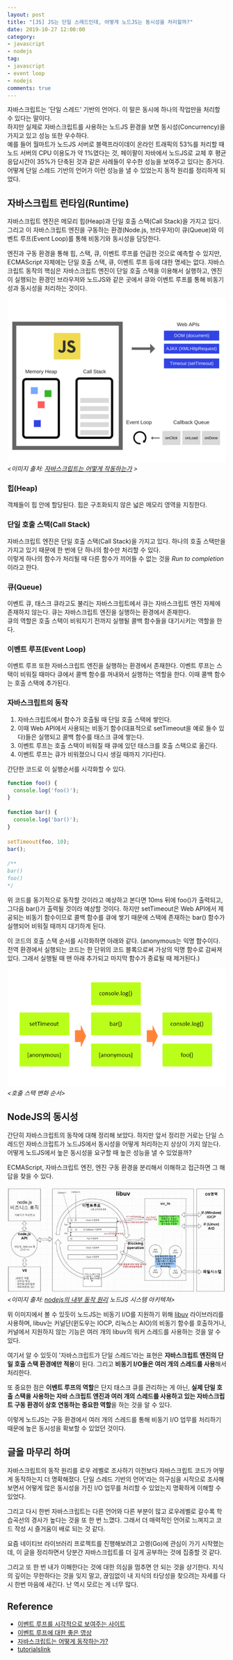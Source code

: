 ```yaml
---
layout: post
title: "[JS] JS는 단일 스레드인데, 어떻게 노드JS는 동시성을 처리할까?"
date: 2019-10-27 12:00:00
category:
- javascript
- nodejs
tag:
- javascript
- event loop
- nodejs
comments: true
---
```


자바스크립트는 '단일 스레드' 기반의 언어다. 이 말은 동시에 하나의 작업만을 처리할 수 있다는 말이다.  
하지만 실제로 자바스크립트를 사용하는 노드JS 환경을 보면 동시성(Concurrency)을 가지고 있고 성능 또한 우수하다.  
예를 들어 월마트가 노드JS 서버로 블랙프라이데이 온라인 트래픽의 53%를 처리할 때 노드 서버의 CPU 이용도가 약 1%였다는 것, 페이팔이 자바에서 노드JS로 교체 후 평균 응답시간이 35%가 단축된 것과 같은 사례들이 우수한 성능을 보여주고 있다는 증거다.  
어떻게 단일 스레드 기반의 언어가 이런 성능을 낼 수 있었는지 동작 원리를 정리하게 되었다.


## 자바스크립트 런타임(Runtime)
자바스크립트 엔진은 메모리 힙(Heap)과 단일 호출 스택(Call Stack)을 가지고 있다. 그리고 이 자바스크립트 엔진을 구동하는 환경(Node.js, 브라우저)이 큐(Queue)와 이벤트 루프(Event Loop)를 통해 비동기와 동시성을 담당한다.

엔진과 구동 환경을 통해 힙, 스택, 큐, 이벤트 루프를 언급한 것으로 예측할 수 있지만, ECMAScript 자체에는 단일 호출 스택, 큐, 이벤트 루프 등에 대한 명세는 없다. 자바스크립트 동작의 핵심은 자바스크립트 엔진이 단일 호출 스택을 이용해서 실행하고, 엔진이 실행되는 환경인 브라우저와 노드JS와 같은 곳에서 큐와 이벤트 루프를 통해 비동기성과 동시성을 처리하는 것이다.

![jsRuntime](/assets/images/post/jsRuntime.png)*\<이미지 출처: [자바스크립트는 어떻게 작동하는가](https://engineering.huiseoul.com/%EC%9E%90%EB%B0%94%EC%8A%A4%ED%81%AC%EB%A6%BD%ED%8A%B8%EB%8A%94-%EC%96%B4%EB%96%BB%EA%B2%8C-%EC%9E%91%EB%8F%99%ED%95%98%EB%8A%94%EA%B0%80-%EC%9D%B4%EB%B2%A4%ED%8A%B8-%EB%A3%A8%ED%94%84%EC%99%80-%EB%B9%84%EB%8F%99%EA%B8%B0-%ED%94%84%EB%A1%9C%EA%B7%B8%EB%9E%98%EB%B0%8D%EC%9D%98-%EB%B6%80%EC%83%81-async-await%EC%9D%84-%EC%9D%B4%EC%9A%A9%ED%95%9C-%EC%BD%94%EB%94%A9-%ED%8C%81-%EB%8B%A4%EC%84%AF-%EA%B0%80%EC%A7%80-df65ffb4e7e) \>*

### 힙(Heap)
객체들이 힙 안에 할당된다. 힙은 구조화되지 않은 넓은 메모리 영역을 지칭한다.

### 단일 호출 스택(Call Stack)
자바스크립트 엔진은 단일 호출 스택(Call Stack)을 가지고 있다. 하나의 호출 스택만을 가지고 있기 때문에 한 번에 단 하나의 함수만 처리할 수 있다.  
이렇게 하나의 함수가 처리될 때 다른 함수가 끼어들 수 없는 것을 *Run to completion*이라고 한다.

### 큐(Queue)
이벤트 큐, 태스크 큐라고도 불리는 자바스크립트에서 큐는 자바스크립트 엔진 자체에 존재하지 않는다. 큐는 자바스크립트 엔진을 실행하는 환경에서 존재한다.  
큐의 역할은 호출 스택이 비워지기 전까지 실행될 콜백 함수들을 대기시키는 역할을 한다.

### 이벤트 루프(Event Loop)
이벤트 루프 또한 자바스크립트 엔진을 실행하는 환경에서 존재한다. 이벤트 루프는 스택이 비워질 때마다 큐에서 콜백 함수를 꺼내와서 실행하는 역할을 한다. 이때 콜백 함수는 호출 스택에 추가된다.

### 자바스크립트의 동작
1. 자바스크립트에서 함수가 호출될 때 단일 호출 스택에 쌓인다.
2. 이때 Web API에서 사용되는 비동기 함수(대표적으로 setTimeout을 예로 들수 있다)들은 실행되고 콜백 함수를 태스크 큐에 쌓는다.
3. 이벤트 루프는 호출 스택이 비워질 때 큐에 있던 태스크를 호출 스택으로 옮긴다.
4. 이벤트 루프는 큐가 비워졌으니 다시 생길 때까지 기다린다.

간단한 코드로 이 실행순서를 시각화할 수 있다.

```js
function foo() { 
  console.log('foo()');
}

function bar() {
  console.log('bar()');
}

setTimeout(foo, 10);
bar();

/**
bar()
foo()
*/
```

위 코드를 동기적으로 동작할 것이라고 예상하고 본다면 10ms 뒤에 foo()가 출력되고, 그다음 bar()가 출력될 것이라 예상할 것이다. 하지만 setTimeout은 Web API에서 제공되는 비동기 함수이므로 콜백 함수를 큐에 쌓기 때문에 스택에 존재하는 bar() 함수가 실행되어 비워질 때까지 대기하게 된다.

이 코드의 호출 스택 순서를 시각화하면 아래와 같다. (anonymous는 익명 함수이다. 전역 환경에서 실행되는 코드는 한 단위의 코드 블록으로써 가상의 익명 함수로 감싸져 있다. 그래서 실행될 때 맨 아래 추가되고 마지막 함수가 종료될 때 제거된다.)

![CallStack](/assets/images/post/stackExample.png)*\<호출 스택 변화 순서\>*



## NodeJS의 동시성
간단히 자바스크립트의 동작에 대해 정리해 보았다. 하지만 앞서 정리한 거로는 단일 스레드인 자바스크립트가 노드JS에서 동시성을 어떻게 처리하는지 상상이 가지 않는다. 어떻게 노드JS에서 높은 동시성을 요구할 때 높은 성능을 낼 수 있었을까?

ECMAScript, 자바스크립트 엔진, 엔진 구동 환경을 분리해서 이해하고 접근하면 그 해답을 찾을 수 있다.

![NodeJSSystem](/assets/images/post/nodejsSystem.jpg)*\<이미지 출처: [nodejs의 내부 동작 원리](https://sjh836.tistory.com/149?category=710138) 노드JS 시스템 아키텍쳐\>*

위 이미지에서 볼 수 있듯이 노드JS는 비동기 I/O를 지원하기 위해 [libuv](https://libuv.org/) 라이브러리를 사용하며, libuv는 커널단(윈도우는 IOCP, 리눅스는 AIO)의 비동기 함수를 호출하거나, 커널에서 지원하지 않는 기능은 여러 개의 libuv의 워커 스레드를 사용하는 것을 알 수 있다.

여기서 알 수 있듯이 '자바스크립트가 단일 스레드'라는 표현은 **자바스크립트 엔진의 단일 호출 스택 환경에만 적용**이 된다. 그리고 **비동기 I/O들은 여러 개의 스레드를 사용**해서 처리한다.

또 중요한 점은 **이벤트 루프의 역할**은 단지 태스크 큐를 관리하는 게 아닌, **실제 단일 호출 스택을 사용하는 자바 스크립트 엔진과 여러 개의 스레드를 사용하고 있는 자바스크립트 구동 환경이 상호 연동하는 중요한 역할**을 하는 것을 알 수 있다.


이렇게 노드JS는 구동 환경에서 여러 개의 스레드를 통해 비동기 I/O 업무를 처리하기 때문에 높은 동시성을 확보할 수 있었던 것이다.


## 글을 마무리 하며
자바스크립트의 동작 원리를 로우 레벨로 조사하기 이전보다 자바스크립트 코드가 어떻게 동작하는지 더 명확해졌다. 단일 스레드 기반의 언어'라는 의구심을 시작으로 조사해보면서 어떻게 많은 동시성을 가진 I/O 업무를 처리할 수 있었는지 명확하게 이해할 수 있었다.

그리고 다시 한번 자바스크립트는 다른 언어와 다른 부분이 많고 로우레벨로 갈수록 학습곡선의 경사가 높다는 것을 또 한 번 느꼈다. 그래서 더 매력적인 언어로 느껴지고 코드 작성 시 즐거움이 배로 되는 것 같다.

요즘 네이티브 라이브러리 프로젝트를 진행해보려고 고랭(Go)에 관심이 가기 시작했는데, 이 글을 정리하면서 당분간 자바스크립트를 더 깊게 공부하는 것에 집중할 것 같다.

그리고 또 한 번 내가 이해한다는 것에 대한 의심을 멈추면 안 되는 것을 상기한다. 지식의 깊이는 무한하다는 것을 잊지 말고, 끊임없이 내 지식의 타당성을 찾으려는 자세를 다시 한번 마음에 새긴다. 난 역시 모르는 게 너무 많다.

## Reference
- [이벤트 루프를 시각적으로 보여주는 사이트](http://latentflip.com/loupe/)
- [이벤트 루프에 대한 좋은 영상](https://www.youtube.com/watch?v=8aGhZQkoFbQ&t=70s)
- [자바스크립트는 어떻게 동작하는가?](https://engineering.huiseoul.com/%EC%9E%90%EB%B0%94%EC%8A%A4%ED%81%AC%EB%A6%BD%ED%8A%B8%EB%8A%94-%EC%96%B4%EB%96%BB%EA%B2%8C-%EC%9E%91%EB%8F%99%ED%95%98%EB%8A%94%EA%B0%80-%EC%9D%B4%EB%B2%A4%ED%8A%B8-%EB%A3%A8%ED%94%84%EC%99%80-%EB%B9%84%EB%8F%99%EA%B8%B0-%ED%94%84%EB%A1%9C%EA%B7%B8%EB%9E%98%EB%B0%8D%EC%9D%98-%EB%B6%80%EC%83%81-async-await%EC%9D%84-%EC%9D%B4%EC%9A%A9%ED%95%9C-%EC%BD%94%EB%94%A9-%ED%8C%81-%EB%8B%A4%EC%84%AF-%EA%B0%80%EC%A7%80-df65ffb4e7e)
- [tutorialslink](https://tutorialslink.com/Tutorials/Node-Js-Recipes-for-Beginners/24)